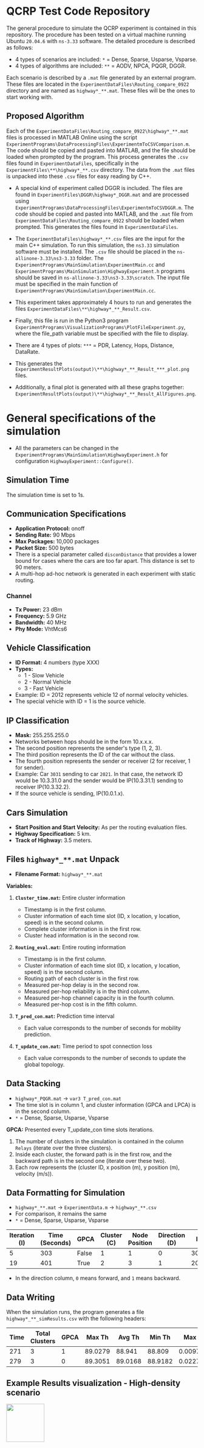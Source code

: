 # QCRP Test Code Repository

The general procedure to simulate the QCRP experiment is contained in this repository. The procedure has been tested on a virtual machine running Ubuntu `20.04.6` with `ns-3.33` software. The detailed procedure is described as follows:

- 4 types of scenarios are included: `*` = Dense, Sparse, Usparse, Vsparse.
- 4 types of algorithms are included: `**` = AODV, NPCA, PQGR, DGGR.

Each scenario is described by a `.mat` file generated by an external program. These files are located in the `ExperimentDataFiles\Routing_compare_0922` directory and are named as `highway*_**.mat`. These files will be the ones to start working with.

## Proposed Algorithm

Each of the `ExperimentDataFiles\Routing_compare_0922\highway*_**.mat` files is processed in MATLAB Online using the script `ExperimentPrograms\DataProcessingFiles\ExperimentmToCSVComparison.m`. The code should be copied and pasted into MATLAB, and the file should be loaded when prompted by the program. This process generates the `.csv` files found in `ExperimentDataFiles`, specifically in the `ExperimentFiles\**\highway*_**.csv` directory. The data from the `.mat` files is unpacked into these `.csv` files for easy reading by C++.

- A special kind of experiment called DGGR is included. The files are found in `ExperimentFiles\DGGR\highway*_DGGR.mat` and are processed using `ExperimentPrograms\DataProcessingFiles\ExperimentmToCSVDGGR.m`. The code should be copied and pasted into MATLAB, and the `.mat` file from `ExperimentDataFiles\Routing_compare_0922` should be loaded when prompted. This generates the files found in `ExperimentDataFiles`.

- The `ExperimentDataFiles\highway*_**.csv` files are the input for the main C++ simulation. To run this simulation, the `ns3.33` simulation software must be installed. The `.csv` file should be placed in the `ns-allinone-3.33\ns3-3.33` folder. The `ExperimentPrograms\MainSimulation\ExperimentMain.cc` and `ExperimentPrograms\MainSimulation\HighwayExperiment.h` programs should be saved in `ns-allinone-3.33\ns3-3.33\scratch`. The input file must be specified in the main function of `ExperimentPrograms\MainSimulation\ExperimentMain.cc`.

- This experiment takes approximately 4 hours to run and generates the files `ExperimentDataFiles\**\highway*_**_Result.csv`.

- Finally, this file is run in the Python3 program `ExperimentPrograms\VisualizationPrograms\PlotFileExperiment.py`, where the file_path variable must be specified with the file to display.

- There are 4 types of plots: `***` = PDR, Latency, Hops, Distance, DataRate.

- This generates the `ExperimentResultPlots(output)\**\highway*_**_Result_***_plot.png` files.

- Additionally, a final plot is generated with all these graphs together: `ExperimentResultPlots(output)\**\highway*_**_Result_AllFigures.png`.


# General specifications of the simulation

- All the parameters can be changed in the `ExperimentPrograms\MainSimulation\HighwayExperiment.h` for configuration `HighwayExperiment::Configure()`. 

## Simulation Time
The simulation time is set to 1s.

## Communication Specifications
- **Application Protocol:** onoff
- **Sending Rate:** 90 Mbps
- **Max Packages:** 10,000 packages
- **Packet Size:** 500 bytes
- There is a special parameter called `disconDistance` that provides a lower bound for cases where the cars are too far apart. This distance is set to 90 meters.
- A multi-hop ad-hoc network is generated in each experiment with static routing.

### Channel
- **Tx Power:** 23 dBm
- **Frequency:** 5.9 GHz
- **Bandwidth:** 40 MHz
- **Phy Mode:** VhtMcs6

## Vehicle Classification
- **ID Format:** 4 numbers (type XXX)
- **Types:**
  - 1 - Slow Vehicle
  - 2 - Normal Vehicle
  - 3 - Fast Vehicle
- Example: ID = 2012 represents vehicle 12 of normal velocity vehicles.
- The special vehicle with ID = 1 is the source vehicle.

## IP Classification
- **Mask:** 255.255.255.0
- Networks between hops should be in the form 10.x.x.x.
- The second position represents the sender's type (1, 2, 3).
- The third position represents the ID of the car without the class.
- The fourth position represents the sender or receiver (2 for receiver, 1 for sender).
- Example: Car `3031` sending to car `2021`.
  In that case, the network ID would be 10.3.31.0 and the sender would be IP(10.3.31.1) sending to receiver IP(10.3.32.2).
- If the source vehicle is sending, IP(10.0.1.x).

## Cars Simulation
- **Start Position and Start Velocity:** As per the routing evaluation files.
- **Highway Specification:** 5 km.
- **Track of Highway:** 3.5 meters.

## Files `highway*_**.mat` Unpack
- **Filename Format:** `highway*_**.mat`


**Variables:**

1. **`Cluster_time.mat`:** Entire cluster information
   - Timestamp is in the first column.
   - Cluster information of each time slot (ID, x location, y location, speed) is in the second column.
   - Complete cluster information is in the first row.
   - Cluster head information is in the second row.

2. **`Routing_eval.mat`:** Entire routing information
   - Timestamp is in the first column.
   - Cluster information of each time slot (ID, x location, y location, speed) is in the second column.
   - Routing path of each cluster is in the first row.
   - Measured per-hop delay is in the second row.
   - Measured per-hop reliability is in the third column.
   - Measured per-hop channel capacity is in the fourth column.
   - Measured per-hop cost is in the fifth column.

3. **`T_pred_con.mat`:** Prediction time interval
   - Each value corresponds to the number of seconds for mobility prediction.

4. **`T_update_con.mat`:** Time period to spot connection loss
   - Each value corresponds to the number of seconds to update the global topology.

## Data Stacking
- `highway*_PQGR.mat` -> `var3 T_pred_con.mat`
- The time slot is in column 1, and cluster information (GPCA and LPCA) is in the second column.
- `*` = Dense, Sparse, Usparse, Vsparse

**GPCA:** Presented every T_update_con time slots iterations.
1. The number of clusters in the simulation is contained in the column `Relays` (iterate over the three clusters).
2. Inside each cluster, the forward path is in the first row, and the backward path is in the second one (iterate over these two).
3. Each row represents the (cluster ID, x position (m), y position (m), velocity (m/s)).

## Data Formatting for Simulation
- `highway*_**.mat` -> `ExperimentData.m` -> `highway*_**.csv`
- For comparison, it remains the same
- `*` = Dense, Sparse, Usparse, Vsparse

| Iteration (I) | Time (Seconds) | GPCA | Cluster (C) | Node Position | Direction (D) | ID  | X    | Y    | V     |
| --------------| --------------- | ---- | ----------- | ------------- | ------------- | --- | ---- | ---- | ----- |
| 5             | 303             | False| 1           | 1             | 0             | 3020| 384  | -4.8 | 39.35 |
| 19            | 401             | True | 2           | 3             | 1             | 2033| 666.74| -8   | 34.25 |

- In the direction column, `0` means forward, and `1` means backward.

## Data Writing
When the simulation runs, the program generates a file `highway*_**_simResults.csv` with the following headers:

| Time | Total Clusters | GPCA | Max Th | Avg Th | Min Th | Max Lat | Avg Lat | Min Lat | Max PDR | Avg PDR | Min PDR | Max Dist | Avg Dist | Min Dist | Max Hop | Avg Hop | Min Hop |
|------|----------------|------|--------|--------|--------|---------|---------|---------|---------|---------|---------|----------|----------|----------|---------|---------|---------|
| 271  | 3              | 1    | 89.0279| 88.941 | 88.809 | 0.0097876| 0.0078271| 0.0033623| 0.9879  | 0.9817  | 0.9771  | 95.5058  | 77.051   | 61.9015  | 4       | 3.4     | 2       |
| 279  | 3              | 0    | 89.3051| 89.0168| 88.9182| 0.0227674| 0.0130128| 0.0065037| 0.9881  | 0.9780  | 0.9549  | 60.8249  | 46.8088  | 39.3827  | 8       | 5       | 3       |


## Example Results visualization - High-density scenario
<img src="https://github.com/MiguelVerdi/QCRP_testing_codes/ExperimentResultPlots(output)/NEW/Dense-DataRate.pdf" width="100">



